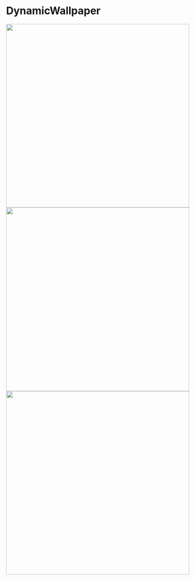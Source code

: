 # DynamicWallpaper
<p float="left">
<img src="https://user-images.githubusercontent.com/58332892/206249773-79348f40-81c9-4f1b-b12f-d698d6c37385.png" height="500" />
<img src="https://user-images.githubusercontent.com/58332892/206250029-8f792f37-3ae3-4295-81bf-269bbb84b483.png" height="500" />
<img src="https://user-images.githubusercontent.com/58332892/206252256-418b30e7-a58a-44d1-8405-e89f1ba2f3d9.png" height="500" />
</p>
